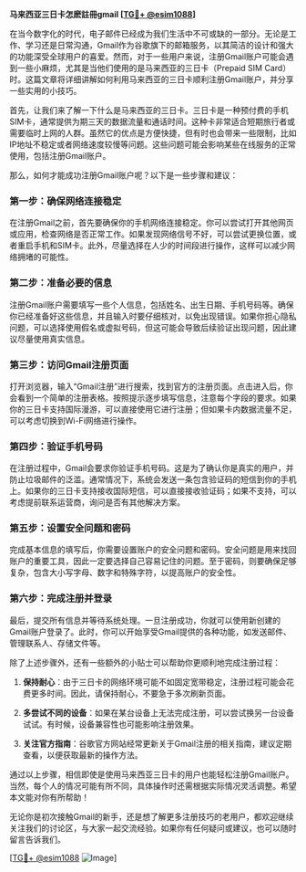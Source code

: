 **马来西亚三日卡怎麽註冊gmail [[TG💪+ @esim1088](https://t.me/s/esim1088)]**

在当今数字化的时代，电子邮件已经成为我们生活中不可或缺的一部分。无论是工作、学习还是日常沟通，Gmail作为谷歌旗下的邮箱服务，以其简洁的设计和强大的功能深受全球用户的喜爱。然而，对于一些用户来说，注册Gmail账户可能会遇到一些小麻烦，尤其是当他们使用的是马来西亚的三日卡（Prepaid SIM Card）时。这篇文章将详细讲解如何利用马来西亚的三日卡顺利注册Gmail账户，并分享一些实用的小技巧。

首先，让我们来了解一下什么是马来西亚的三日卡。三日卡是一种预付费的手机SIM卡，通常提供为期三天的数据流量和通话时间。这种卡非常适合短期旅行者或需要临时上网的人群。虽然它的优点是方便快捷，但有时也会带来一些限制，比如IP地址不稳定或者网络速度较慢等问题。这些问题可能会影响某些在线服务的正常使用，包括注册Gmail账户。

那么，如何才能成功注册Gmail账户呢？以下是一些步骤和建议：

### 第一步：确保网络连接稳定

在注册Gmail之前，首先要确保你的手机网络连接稳定。你可以尝试打开其他网页或应用，检查网络是否正常工作。如果发现网络信号不好，可以尝试更换位置，或者重启手机和SIM卡。此外，尽量选择在人少的时间段进行操作，这样可以减少网络拥堵的可能性。

### 第二步：准备必要的信息

注册Gmail账户需要填写一些个人信息，包括姓名、出生日期、手机号码等。确保你已经准备好这些信息，并且输入时要仔细核对，以免出现错误。如果你担心隐私问题，可以选择使用假名或虚拟号码，但这可能会导致后续验证出现问题，因此建议尽量使用真实信息。

### 第三步：访问Gmail注册页面

打开浏览器，输入“Gmail注册”进行搜索，找到官方的注册页面。点击进入后，你会看到一个简单的注册表格。按照提示逐步填写信息，注意每个字段的要求。如果你的三日卡支持国际漫游，可以直接使用它进行注册；但如果卡内数据流量不足，可以考虑切换到Wi-Fi网络进行操作。

### 第四步：验证手机号码

在注册过程中，Gmail会要求你验证手机号码。这是为了确认你是真实的用户，并防止垃圾邮件的泛滥。通常情况下，系统会发送一条包含验证码的短信到你的手机上。如果你的三日卡支持接收国际短信，可以直接接收验证码；如果不支持，可以考虑提前联系运营商，询问是否有其他解决方案。

### 第五步：设置安全问题和密码

完成基本信息的填写后，你需要设置账户的安全问题和密码。安全问题是用来找回账户的重要工具，因此一定要选择自己容易记住的问题。至于密码，则要确保足够复杂，包含大小写字母、数字和特殊字符，以提高账户的安全性。

### 第六步：完成注册并登录

最后，提交所有信息并等待系统处理。一旦注册成功，你就可以使用新创建的Gmail账户登录了。此时，你可以开始享受Gmail提供的各种功能，如发送邮件、管理联系人、存储文件等。

除了上述步骤外，还有一些额外的小贴士可以帮助你更顺利地完成注册过程：

1. **保持耐心**：由于三日卡的网络环境可能不如固定宽带稳定，注册过程可能会花费更多时间。因此，请保持耐心，不要急于多次刷新页面。
   
2. **多尝试不同的设备**：如果在某台设备上无法完成注册，可以尝试换另一台设备试试。有时候，设备兼容性也可能影响注册效果。

3. **关注官方指南**：谷歌官方网站经常更新关于Gmail注册的相关指南，建议定期查看，以便获取最新的操作方法。

通过以上步骤，相信即使是使用马来西亚三日卡的用户也能轻松注册Gmail账户。当然，每个人的情况可能有所不同，具体操作时还需根据实际情况灵活调整。希望本文能对你有所帮助！

无论你是初次接触Gmail的新手，还是想了解更多注册技巧的老用户，都欢迎继续关注我们的讨论区，与大家一起交流经验。如果你有任何疑问或建议，也可以随时留言告诉我们。

[[TG💪+ @esim1088](https://t.me/s/esim1088) ![Image](https://i.postimg.cc/4NQfJmqS/Snipaste-2025-05-13-00-14-12.png)]